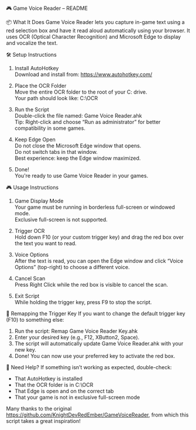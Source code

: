 🎮 Game Voice Reader – README

📦 What It Does
Game Voice Reader lets you capture in-game text using a red selection box and have it read aloud automatically using your browser. It uses OCR (Optical Character Recognition) and Microsoft Edge to display and vocalize the text.

🛠️ Setup Instructions
1. Install AutoHotkey  
   Download and install from: https://www.autohotkey.com/

2. Place the OCR Folder  
   Move the entire OCR folder to the root of your C: drive.  
   Your path should look like: C:\OCR

3. Run the Script  
   Double-click the file named: Game Voice Reader.ahk  
   Tip: Right-click and choose “Run as administrator” for better compatibility in some games.

4. Keep Edge Open  
   Do not close the Microsoft Edge window that opens.  
   Do not switch tabs in that window.  
   Best experience: keep the Edge window maximized.

5. Done!  
   You're ready to use Game Voice Reader in your games.

🎮 Usage Instructions
1. Game Display Mode  
   Your game must be running in borderless full-screen or windowed mode.  
   Exclusive full-screen is not supported.

2. Trigger OCR  
   Hold down F10 (or your custom trigger key) and drag the red box over the text you want to read.

3. Voice Options  
   After the text is read, you can open the Edge window and click “Voice Options” (top-right) to choose a different voice.

4. Cancel Scan  
   Press Right Click while the red box is visible to cancel the scan.

5. Exit Script  
   While holding the trigger key, press F9 to stop the script.

🔁 Remapping the Trigger Key
If you want to change the default trigger key (F10) to something else:

1. Run the script: Remap Game Voice Reader Key.ahk
2. Enter your desired key (e.g., F12, XButton2, Space).
3. The script will automatically update Game Voice Reader.ahk with your new key.
4. Done! You can now use your preferred key to activate the red box.

💬 Need Help?
If something isn’t working as expected, double-check:
- That AutoHotkey is installed
- That the OCR folder is in C:\OCR
- That Edge is open and on the correct tab
- That your game is not in exclusive full-screen mode

Many thanks to the original https://github.com/KnightDevRedEmber/GameVoiceReader, from which this script takes a great inspiration!

